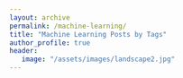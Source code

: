 ```yaml
---
layout: archive
permalink: /machine-learning/
title: "Machine Learning Posts by Tags"
author_profile: true
header:
   image: "/assets/images/landscape2.jpg"
---
```

